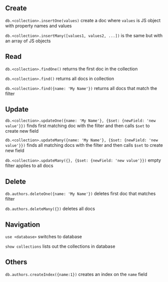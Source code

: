 ## Create
`db.<collection>.insertOne(values)` create a doc where `values` is JS object with property names and values

`db.<collection>.insertMany([values1, values2, ...])` is the same but with an array of JS objects

## Read
`db.<collection>.findOne()` returns the first doc in the collection

`db.<collection>.find()` returns all docs in collection

`db.<collection>.find({name: 'My Name'})` returns all docs that match the filter


## Update
`db.<collection>.updateOne({name: 'My Name'}, {$set: {newField: 'new value'}})` finds first matching doc with the filter and then calls `$set` to create new field

`db.<collection>.updateMany({name: 'My Name'}, {$set: {newField: 'new value'}})` finds all matching docs with the filter and then calls `$set` to create new field

`db.<collection>.updateMany({}, {$set: {newField: 'new value'}})` empty filter applies to all docs

## Delete
`db.authors.deleteOne({name: 'My Name'})` deletes first doc that matches filter

`db.authors.deleteMany({})` deletes all docs

## Navigation
`use <database>` switches to database

`show collections` lists out the collections in database

## Others
`db.authors.createIndex({name:1})` creates an index on the `name` field
